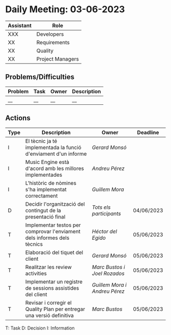 # Daily Meeting: 03-06-2023

| Assistant | Role             |  
|-----------|------------------|
| XXX       | Developers       |   
| XX        | Requirements     |  
| XX        | Quality          |
| XX        | Project Managers |

## Problems/Difficulties

| Problem | Task  | Owner | Description |
|---------|-------|-------|-------------|
| __      | __    | __    | __          |

## Actions

| Type  | Description                                                              | Owner                         | Deadline   |
|-------|--------------------------------------------------------------------------|-------------------------------|------------|
| I     | El tècnic ja té implementada la funció d'enviament d'un informe          | _Gerard Monsó_                |            |
| I     | Music Engine està d'acord amb les millores implementades                 | _Andreu Pérez_                |            |
| I     | L'històric de nòmines s'ha implementat correctament                      | _Guillem Mora_                |            |
| D     | Decidir l'organització del contingut de la presentació final             | _Tots els participants_       | 04/06/2023 |
| T     | Implementar testos per comprovar l'enviament dels informes dels tècnics  | _Héctor del Egido_            | 05/06/2023 |
| T     | Elaboració del tiquet del client                                         | _Gerard Monsó_                | 05/06/2023 |
| T     | Realitzar les review activities                                          | _Marc Bustos i Joel Rozados_  | 05/06/2023 |
| T     | Implementar un registre de sessions assistides del client                | _Guillem Mora i Andreu Pérez_ | 05/06/2023 |
| T     | Revisar i corregir el Quality Plan per entregar una versió definitiva    | _Marc Bustos_                 | 05/06/2023 |

T: Task
D: Decision
I: Information